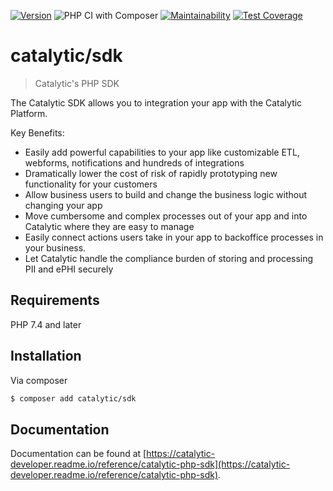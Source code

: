[![Version](https://poser.pugx.org/catalytic/sdk/version)](//packagist.org/packages/catalytic/sdk)
![PHP CI with Composer](https://github.com/catalyticlabs/catalytic-sdk-php/workflows/PHP%20CI%20with%20Composer/badge.svg)
[![Maintainability](https://api.codeclimate.com/v1/badges/074d5f6e2669c1685181/maintainability)](https://codeclimate.com/github/catalyticlabs/catalytic-sdk-php/maintainability)
[![Test Coverage](https://api.codeclimate.com/v1/badges/074d5f6e2669c1685181/test_coverage)](https://codeclimate.com/github/catalyticlabs/catalytic-sdk-php/test_coverage)

# catalytic/sdk
> Catalytic's PHP SDK

The Catalytic SDK allows you to integration your app with the Catalytic Platform.

Key Benefits:

 - Easily add powerful capabilities to your app like customizable ETL, webforms, notifications and hundreds of integrations
 - Dramatically lower the cost of risk of rapidly prototyping new functionality for your customers
 - Allow business users to build and change the business logic without changing your app
 - Move cumbersome and complex processes out of your app and into Catalytic where they are easy to manage
 - Easily connect actions users take in your app to backoffice processes in your business.
 - Let Catalytic handle the compliance burden of storing and processing PII and ePHI securely


## Requirements
PHP 7.4 and later

## Installation
Via composer

```sh
$ composer add catalytic/sdk
```

## Documentation
Documentation can be found at [https://catalytic-developer.readme.io/reference/catalytic-php-sdk](https://catalytic-developer.readme.io/reference/catalytic-php-sdk).
